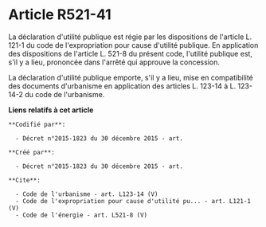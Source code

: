 # Article R521-41

La déclaration d'utilité publique est régie par les dispositions de l'article L. 121-1 du code de l'expropriation pour cause
d'utilité publique. En application des dispositions de l'article L. 521-8 du présent code, l'utilité publique est, s'il y a
lieu, prononcée dans l'arrêté qui approuve la concession. 

La déclaration d'utilité publique emporte, s'il y a lieu, mise en compatibilité des documents d'urbanisme en application des
articles L. 123-14 à L. 123-14-2 du code de l'urbanisme.

**Liens relatifs à cet article**

	**Codifié par**:

	  - Décret n°2015-1823 du 30 décembre 2015 - art.

	**Créé par**:

	  - Décret n°2015-1823 du 30 décembre 2015 - art.

	**Cite**:

	  - Code de l'urbanisme - art. L123-14 (V)
	  - Code de l'expropriation pour cause d'utilité pu... - art. L121-1 (V)
	  - Code de l'énergie - art. L521-8 (V)
